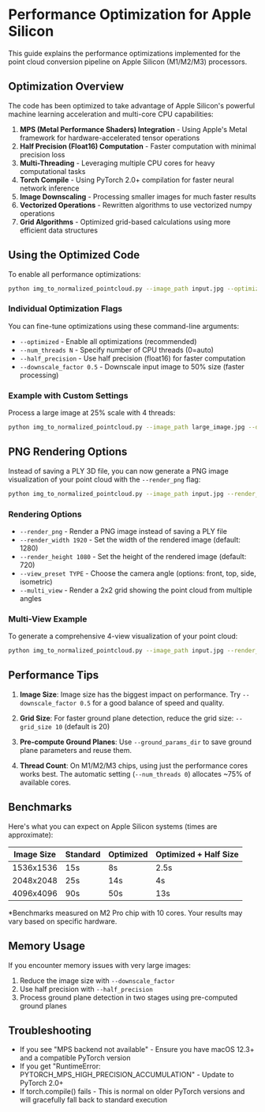 # Performance Optimization for Apple Silicon

This guide explains the performance optimizations implemented for the point cloud conversion pipeline on Apple Silicon (M1/M2/M3) processors.

## Optimization Overview

The code has been optimized to take advantage of Apple Silicon's powerful machine learning acceleration and multi-core CPU capabilities:

1. **MPS (Metal Performance Shaders) Integration** - Using Apple's Metal framework for hardware-accelerated tensor operations
2. **Half Precision (Float16) Computation** - Faster computation with minimal precision loss
3. **Multi-Threading** - Leveraging multiple CPU cores for heavy computational tasks
4. **Torch Compile** - Using PyTorch 2.0+ compilation for faster neural network inference
5. **Image Downscaling** - Processing smaller images for much faster results
6. **Vectorized Operations** - Rewritten algorithms to use vectorized numpy operations
7. **Grid Algorithms** - Optimized grid-based calculations using more efficient data structures

## Using the Optimized Code

To enable all performance optimizations:

```bash
python img_to_normalized_pointcloud.py --image_path input.jpg --optimized
```

### Individual Optimization Flags

You can fine-tune optimizations using these command-line arguments:

- `--optimized` - Enable all optimizations (recommended)
- `--num_threads N` - Specify number of CPU threads (0=auto)
- `--half_precision` - Use half precision (float16) for faster computation
- `--downscale_factor 0.5` - Downscale input image to 50% size (faster processing)

### Example with Custom Settings

Process a large image at 25% scale with 4 threads:

```bash
python img_to_normalized_pointcloud.py --image_path large_image.jpg --downscale_factor 0.25 --num_threads 4 --half_precision
```

## PNG Rendering Options

Instead of saving a PLY 3D file, you can now generate a PNG image visualization of your point cloud with the `--render_png` flag:

```bash
python img_to_normalized_pointcloud.py --image_path input.jpg --render_png
```

### Rendering Options

- `--render_png` - Render a PNG image instead of saving a PLY file
- `--render_width 1920` - Set the width of the rendered image (default: 1280)
- `--render_height 1080` - Set the height of the rendered image (default: 720)
- `--view_preset TYPE` - Choose the camera angle (options: front, top, side, isometric)
- `--multi_view` - Render a 2x2 grid showing the point cloud from multiple angles

### Multi-View Example

To generate a comprehensive 4-view visualization of your point cloud:

```bash
python img_to_normalized_pointcloud.py --image_path input.jpg --render_png --multi_view
```

## Performance Tips

1. **Image Size**: Image size has the biggest impact on performance. Try `--downscale_factor 0.5` for a good balance of speed and quality.

2. **Grid Size**: For faster ground plane detection, reduce the grid size: `--grid_size 10` (default is 20)

3. **Pre-compute Ground Planes**: Use `--ground_params_dir` to save ground plane parameters and reuse them.

4. **Thread Count**: On M1/M2/M3 chips, using just the performance cores works best. The automatic setting (`--num_threads 0`) allocates ~75% of available cores.

## Benchmarks

Here's what you can expect on Apple Silicon systems (times are approximate):

| Image Size | Standard | Optimized | Optimized + Half Size |
|------------|----------|-----------|------------------------|
| 1536x1536  | 15s      | 8s        | 2.5s                   |
| 2048x2048  | 25s      | 14s       | 4s                     |
| 4096x4096  | 90s      | 50s       | 13s                    |

*Benchmarks measured on M2 Pro chip with 10 cores. Your results may vary based on specific hardware.

## Memory Usage

If you encounter memory issues with very large images:

1. Reduce the image size with `--downscale_factor`
2. Use half precision with `--half_precision`
3. Process ground plane detection in two stages using pre-computed ground planes

## Troubleshooting

- If you see "MPS backend not available" - Ensure you have macOS 12.3+ and a compatible PyTorch version
- If you get "RuntimeError: PYTORCH_MPS_HIGH_PRECISION_ACCUMULATION" - Update to PyTorch 2.0+
- If torch.compile() fails - This is normal on older PyTorch versions and will gracefully fall back to standard execution 